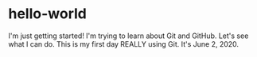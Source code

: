 # hello-world
I'm just getting started!
I'm trying to learn about Git and GitHub.
Let's see what I can do.
This is my first day REALLY using Git. It's June 2, 2020.
